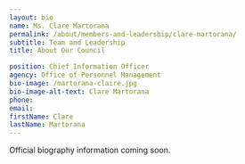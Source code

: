 ```yaml
---
layout: bio
name: Ms. Clare Martorana
permalink: /about/members-and-leadership/clare-martorana/
subtitle: Team and Leadership
title: About Our Council

position: Chief Information Officer
agency: Office of Personnel Management
bio-image: /martorana-claire.jpg
bio-image-alt-text: Clare Martorana
phone:
email:
firstName: Clare
lastName: Martorana
---
```


Official biography information coming soon.
